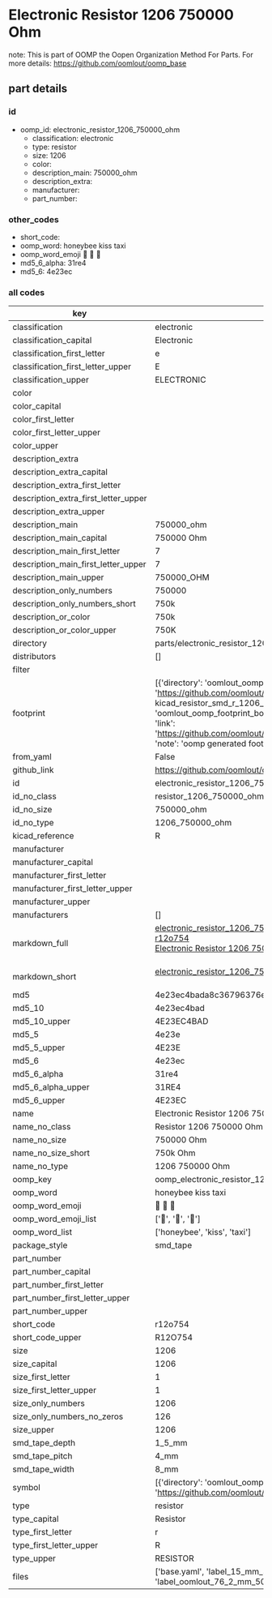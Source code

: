 # Electronic Resistor 1206 750000 Ohm  

note: This is part of OOMP the Oopen Organization Method For Parts. For more details: https://github.com/oomlout/oomp_base

##  part details





### id
* oomp_id: electronic_resistor_1206_750000_ohm
  * classification: electronic
  * type: resistor
  * size: 1206
  * color: 
  * description_main: 750000_ohm
  * description_extra: 
  * manufacturer: 
  * part_number: 

### other_codes
* short_code: 
* oomp_word: honeybee kiss taxi
* oomp_word_emoji :honeybee: :kiss: :taxi:
* md5_6_alpha: 31re4
* md5_6: 4e23ec

### all codes 
| key | value |  
| --- | --- |  
| classification | electronic |  
| classification_capital | Electronic |  
| classification_first_letter | e |  
| classification_first_letter_upper | E |  
| classification_upper | ELECTRONIC |  
| color |  |  
| color_capital |  |  
| color_first_letter |  |  
| color_first_letter_upper |  |  
| color_upper |  |  
| description_extra |  |  
| description_extra_capital |  |  
| description_extra_first_letter |  |  
| description_extra_first_letter_upper |  |  
| description_extra_upper |  |  
| description_main | 750000_ohm |  
| description_main_capital | 750000 Ohm |  
| description_main_first_letter | 7 |  
| description_main_first_letter_upper | 7 |  
| description_main_upper | 750000_OHM |  
| description_only_numbers | 750000 |  
| description_only_numbers_short | 750k |  
| description_or_color | 750k |  
| description_or_color_upper | 750K |  
| directory | parts/electronic_resistor_1206_750000_ohm |  
| distributors | [] |  
| filter |  |  
| footprint | [{'directory': 'oomlout_oomp_footprint_bot/footprints/kicad_resistor_smd_r_1206_3216metric//working/working.kicad_mod', 'index': 0, 'link': 'https://github.com/oomlout/oomlout_oomp_footprint_bot/tree/main/foootprntss/kicad_resistor_smd_r_1206_3216metric', 'note': 'source footprint kicad_resistor_smd_r_1206_3216metric', 'oomp_key': 'oomp_kicad_resistor_smd_r_1206_3216metric'}, {'directory': 'oomlout_oomp_footprint_bot/footprints/oomlout_oomlout_oomp_part_footprints_r12o754_electronic_resistor_1206_750000_ohm//working/working.kicad_mod', 'index': 1, 'link': 'https://github.com/oomlout/oomlout_oomp_footprint_bot/tree/main/foootprntss/oomlout_oomlout_oomp_part_footprints_r12o754_electronic_resistor_1206_750000_ohm', 'note': 'oomp generated footprint', 'oomp_key': 'oomp_oomlout_oomlout_oomp_part_footprints_r12o754_electronic_resistor_1206_750000_ohm'}] |  
| from_yaml | False |  
| github_link | https://github.com/oomlout/oomlout_oomp_part_src/tree/main/parts/electronic_resistor_1206_750000_ohm/working |  
| id | electronic_resistor_1206_750000_ohm |  
| id_no_class | resistor_1206_750000_ohm |  
| id_no_size | 750000_ohm |  
| id_no_type | 1206_750000_ohm |  
| kicad_reference | R |  
| manufacturer |  |  
| manufacturer_capital |  |  
| manufacturer_first_letter |  |  
| manufacturer_first_letter_upper |  |  
| manufacturer_upper |  |  
| manufacturers | [] |  
| markdown_full | [electronic_resistor_1206_750000_ohm](https://github.com/oomlout/oomlout_oomp_part_src/tree/main/parts/electronic_resistor_1206_750000_ohm/working)<br>[r12o754](https://github.com/oomlout/oomlout_oomp_part_src/tree/main/parts/electronic_resistor_1206_750000_ohm/working)<br>[Electronic Resistor 1206 750000 Ohm](https://github.com/oomlout/oomlout_oomp_part_src/tree/main/parts/electronic_resistor_1206_750000_ohm/working)<br><br> |  
| markdown_short | [electronic_resistor_1206_750000_ohm](https://github.com/oomlout/oomlout_oomp_part_src/tree/main/parts/electronic_resistor_1206_750000_ohm/working)<br><br> |  
| md5 | 4e23ec4bada8c36796376eae8dc3c667 |  
| md5_10 | 4e23ec4bad |  
| md5_10_upper | 4E23EC4BAD |  
| md5_5 | 4e23e |  
| md5_5_upper | 4E23E |  
| md5_6 | 4e23ec |  
| md5_6_alpha | 31re4 |  
| md5_6_alpha_upper | 31RE4 |  
| md5_6_upper | 4E23EC |  
| name | Electronic Resistor 1206 750000 Ohm |  
| name_no_class | Resistor 1206 750000 Ohm |  
| name_no_size | 750000 Ohm |  
| name_no_size_short | 750k Ohm |  
| name_no_type | 1206 750000 Ohm |  
| oomp_key | oomp_electronic_resistor_1206_750000_ohm |  
| oomp_word | honeybee kiss taxi |  
| oomp_word_emoji | :honeybee: :kiss: :taxi: |  
| oomp_word_emoji_list | [':honeybee:', ':kiss:', ':taxi:'] |  
| oomp_word_list | ['honeybee', 'kiss', 'taxi'] |  
| package_style | smd_tape |  
| part_number |  |  
| part_number_capital |  |  
| part_number_first_letter |  |  
| part_number_first_letter_upper |  |  
| part_number_upper |  |  
| short_code | r12o754 |  
| short_code_upper | R12O754 |  
| size | 1206 |  
| size_capital | 1206 |  
| size_first_letter | 1 |  
| size_first_letter_upper | 1 |  
| size_only_numbers | 1206 |  
| size_only_numbers_no_zeros | 126 |  
| size_upper | 1206 |  
| smd_tape_depth | 1_5_mm |  
| smd_tape_pitch | 4_mm |  
| smd_tape_width | 8_mm |  
| symbol | [{'directory': 'oomlout_oomp_symbol_bot/symbols/kicad_device_r//working/working.kicad_sym', 'index': 0, 'link': 'https://github.com/oomlout/oomlout_oomp_symbol_bot/tree/main/symbols/kicad_device_r', 'oomp_key': 'oomp_kicad_device_r'}] |  
| type | resistor |  
| type_capital | Resistor |  
| type_first_letter | r |  
| type_first_letter_upper | R |  
| type_upper | RESISTOR |  
| files | ['base.yaml', 'label_15_mm_30_mm.pdf', 'label_15_mm_30_mm.svg', 'label_76_2_mm_50_8_mm.pdf', 'label_76_2_mm_50_8_mm.svg', 'label_oomlout_76_2_mm_50_8_mm.pdf', 'label_oomlout_76_2_mm_50_8_mm.svg', 'readme.md', 'working.json', 'working.yaml'] |  
